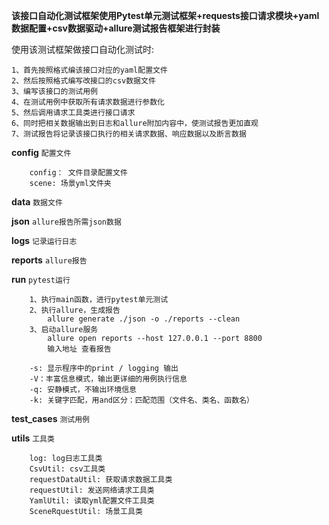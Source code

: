 **该接口自动化测试框架使用Pytest单元测试框架+requests接口请求模块+yaml数据配置+csv数据驱动+allure测试报告框架进行封装**

使用该测试框架做接口自动化测试时:

    1、首先按照格式编该接口对应的yaml配置文件
    2、然后按照格式编写改接口的csv数据文件
    3、编写该接口的测试用例
    4、在测试用例中获取所有请求数据进行参数化
    5、然后调用请求工具类进行接口请求
    6、同时把相关数据输出到日志和allure附加内容中，使测试报告更加直观
    7、测试报告将记录该接口执行的相关请求数据、响应数据以及断言数据
    


**config**
`配置文件`

        config： 文件目录配置文件
        scene: 场景yml文件夹

**data**
`数据文件`

**json**
`allure报告所需json数据`

**logs**
`记录运行日志`

**reports**
`allure报告`

**run**
`pytest运行`

        1、执行main函数，进行pytest单元测试
        2、执行allure，生成报告
            allure generate ./json -o ./reports --clean
        3、启动allure服务
            allure open reports --host 127.0.0.1 --port 8800
            输入地址 查看报告

        -s: 显示程序中的print / logging 输出
        -V：丰富信息模式，输出更详细的用例执行信息
        -q: 安静模式，不输出环境信息
        -k: 关键字匹配，用and区分：匹配范围（文件名、类名、函数名）

**test_cases**
`测试用例`

**utils**
`工具类`

        log: log日志工具类
        CsvUtil: csv工具类
        requestDataUtil: 获取请求数据工具类
        requestUtil: 发送网络请求工具类
        YamlUtil: 读取yml配置文件工具类
        SceneRquestUtil: 场景工具类

    


